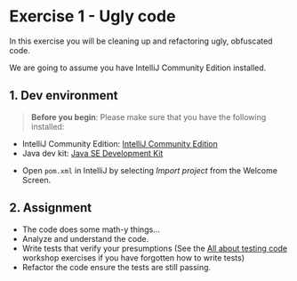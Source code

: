 # Exercise 1 - Ugly code

In this exercise you will be cleaning up and refactoring ugly, obfuscated code.

We are going to assume you have IntelliJ Community Edition installed.

## 1. Dev environment

> **Before you begin**: Please make sure that you have the following installed:
- IntelliJ Community Edition: [IntelliJ Community Edition](https://www.jetbrains.com/idea/download/)
- Java dev kit: [Java SE Development Kit](http://www.oracle.com/technetwork/java/javase/downloads/jdk8-downloads-2133151.html)


* Open `pom.xml` in IntelliJ by selecting *Import project* from the Welcome Screen.

## 2. Assignment

- The code does some math-y things...
- Analyze and understand the code.
- Write tests that verify your presumptions (See the [All about testing code](https://github.com/nerdschoolbergen/all-about-testing-code) workshop exercises if you have forgotten how to write tests)
- Refactor the code ensure the tests are still passing.
